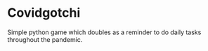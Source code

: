 # Covidgotchi
Simple python game which doubles as a reminder to do daily tasks throughout the pandemic. 
